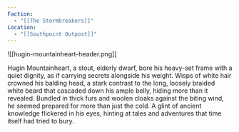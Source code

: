 ```yaml
---
Faction:
  - "[[The Stormbreakers]]"
Location:
  - "[[Southpoint Outpost]]"
---
```

![[hugin-mountainheart-header.png]]


Hugin Mountainheart, a stout, elderly dwarf, bore his heavy-set frame with a quiet dignity, as if carrying secrets alongside his weight. Wisps of white hair crowned his balding head, a stark contrast to the long, loosely braided white beard that cascaded down his ample belly, hiding more than it revealed. Bundled in thick furs and woolen cloaks against the biting wind, he seemed prepared for more than just the cold. A glint of ancient knowledge flickered in his eyes, hinting at tales and adventures that time itself had tried to bury.

